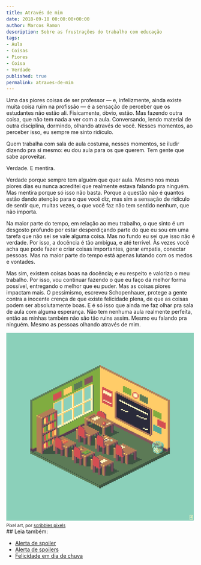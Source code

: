 ```yaml
---
title: Através de mim
date: 2018-09-18 00:00:00+00:00
author: Marcos Ramon
description: Sobre as frustrações do trabalho com educação
tags:
- Aula
- Coisas
- Piores
- Coisa
- Verdade
published: true
permalink: atraves-de-mim
---
```

Uma das piores coisas de ser professor — e, infelizmente, ainda existe muita coisa ruim na profissão — é a sensação de perceber que os estudantes não estão ali. Fisicamente, óbvio, estão. Mas fazendo outra coisa, que não tem nada a ver com a aula. Conversando, lendo material de outra disciplina, dormindo, olhando através de você. Nesses momentos, ao perceber isso, eu sempre me sinto ridículo.

Quem trabalha com sala de aula costuma, nesses momentos, se iludir dizendo pra si mesmo: eu dou aula para os que querem. Tem gente que sabe aproveitar. 

Verdade. E mentira. 

Verdade porque sempre tem alguém que quer aula. Mesmo nos meus piores dias eu nunca acreditei que realmente estava falando pra ninguém. Mas mentira porque só isso não basta. Porque a questão não é quantos estão dando atenção para o que você diz, mas sim a sensação de ridículo de sentir que, muitas vezes, o que você faz não tem sentido nenhum, que não importa.

Na maior parte do tempo, em relação ao meu trabalho, o que sinto é um desgosto profundo por estar desperdiçando parte do que eu sou em uma tarefa que não sei se vale alguma coisa. Mas no fundo eu sei que isso não é verdade. Por isso, a docência é tão ambígua, e até terrível. Às vezes você acha que pode fazer e criar coisas importantes, gerar empatia, conectar pessoas. Mas na maior parte do tempo está apenas lutando com os medos e vontades. 

Mas sim, existem coisas boas na docência; e eu respeito e valorizo o meu trabalho. Por isso, vou continuar fazendo o que eu faço da melhor forma possível, entregando o melhor que eu puder. Mas as coisas piores impactam mais. O pessimismo, escreveu Schopenhauer, protege a gente contra a inocente crença de que existe felicidade plena, de que as coisas podem ser absolutamente boas. E é só isso que ainda me faz olhar pra sala de aula com alguma esperança. Não tem nenhuma aula realmente perfeita, então as minhas também não são tão ruins assim. Mesmo eu falando pra ninguém. Mesmo as pessoas olhando através de mim.

<img src="/assets/img/classroom.png">
<small>Pixel art, por <a href="https://scrixels.tumblr.com/post/189683594708/864-classroom">scribbles pixels</a></small><div class="leia-tambem" markdown="1">
## Leia também:

- <a href="/alerta-de-spoiler">Alerta de spoiler</a>
- <a href="/alerta-de-spoilers">Alerta de spoilers</a>
- <a href="/felicidade-em-dia-de-chuva">Felicidade em dia de chuva</a>
</div>